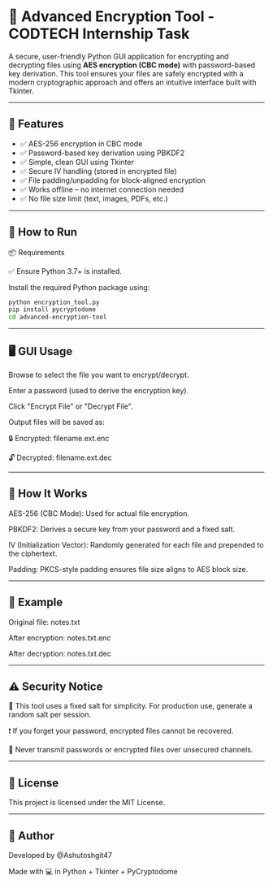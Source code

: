 # 🔐 Advanced Encryption Tool - CODTECH Internship Task

A secure, user-friendly Python GUI application for encrypting and decrypting files using **AES encryption (CBC mode)** with password-based key derivation. This tool ensures your files are safely encrypted with a modern cryptographic approach and offers an intuitive interface built with Tkinter.

---

## 🧩 Features

- ✅ AES-256 encryption in CBC mode  
- ✅ Password-based key derivation using PBKDF2  
- ✅ Simple, clean GUI using Tkinter  
- ✅ Secure IV handling (stored in encrypted file)  
- ✅ File padding/unpadding for block-aligned encryption  
- ✅ Works offline – no internet connection needed  
- ✅ No file size limit (text, images, PDFs, etc.)

---

## 🚀 How to Run


📦 Requirements

✅ Ensure Python 3.7+ is installed.

Install the required Python package using:

```bash
python encryption_tool.py
pip install pycryptodome
cd advanced-encryption-tool
```


---
## 🖥️ GUI Usage

Browse to select the file you want to encrypt/decrypt.

Enter a password (used to derive the encryption key).

Click "Encrypt File" or "Decrypt File".

Output files will be saved as:

🔒 Encrypted: filename.ext.enc

🔓 Decrypted: filename.ext.dec

---
## 🔐 How It Works
AES-256 (CBC Mode): Used for actual file encryption.

PBKDF2: Derives a secure key from your password and a fixed salt.

IV (Initialization Vector): Randomly generated for each file and prepended to the ciphertext.

Padding: PKCS-style padding ensures file size aligns to AES block size.

---
## 📁 Example


Original file: notes.txt

After encryption: notes.txt.enc

After decryption: notes.txt.dec

---
## ⚠️ Security Notice


🔐 This tool uses a fixed salt for simplicity.
For production use, generate a random salt per session.

❗ If you forget your password, encrypted files cannot be recovered.

🚫 Never transmit passwords or encrypted files over unsecured channels.

---
## 📜 License


This project is licensed under the MIT License.

---
## 👤 Author


Developed by @Ashutoshgit47

Made with 💻 in Python + Tkinter + PyCryptodome
